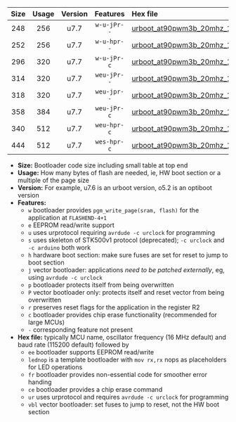 |Size|Usage|Version|Features|Hex file|
|:-:|:-:|:-:|:-:|:--|
|248|256|u7.7|`w-u-jPr--`|[urboot_at90pwm3b_20mhz_115200bps_lednop_ur_vbl.hex](https://raw.githubusercontent.com/stefanrueger/urboot.hex/main/mcus/at90pwm3b/fcpu_20mhz/115200_bps/urboot_at90pwm3b_20mhz_115200bps_lednop_ur_vbl.hex)|
|252|256|u7.7|`w-u-hpr--`|[urboot_at90pwm3b_20mhz_115200bps_lednop_fr_ur.hex](https://raw.githubusercontent.com/stefanrueger/urboot.hex/main/mcus/at90pwm3b/fcpu_20mhz/115200_bps/urboot_at90pwm3b_20mhz_115200bps_lednop_fr_ur.hex)|
|296|320|u7.7|`w-u-jPr-c`|[urboot_at90pwm3b_20mhz_115200bps_lednop_fr_ce_ur_vbl.hex](https://raw.githubusercontent.com/stefanrueger/urboot.hex/main/mcus/at90pwm3b/fcpu_20mhz/115200_bps/urboot_at90pwm3b_20mhz_115200bps_lednop_fr_ce_ur_vbl.hex)|
|314|320|u7.7|`weu-jPr--`|[urboot_at90pwm3b_20mhz_115200bps_ee_lednop_ur_vbl.hex](https://raw.githubusercontent.com/stefanrueger/urboot.hex/main/mcus/at90pwm3b/fcpu_20mhz/115200_bps/urboot_at90pwm3b_20mhz_115200bps_ee_lednop_ur_vbl.hex)|
|318|320|u7.7|`weu-jpr--`|[urboot_at90pwm3b_20mhz_115200bps_ee_lednop_fr_ur_vbl.hex](https://raw.githubusercontent.com/stefanrueger/urboot.hex/main/mcus/at90pwm3b/fcpu_20mhz/115200_bps/urboot_at90pwm3b_20mhz_115200bps_ee_lednop_fr_ur_vbl.hex)|
|358|384|u7.7|`weu-jPr-c`|[urboot_at90pwm3b_20mhz_115200bps_ee_lednop_fr_ce_ur_vbl.hex](https://raw.githubusercontent.com/stefanrueger/urboot.hex/main/mcus/at90pwm3b/fcpu_20mhz/115200_bps/urboot_at90pwm3b_20mhz_115200bps_ee_lednop_fr_ce_ur_vbl.hex)|
|340|512|u7.7|`weu-hpr-c`|[urboot_at90pwm3b_20mhz_115200bps_ee_lednop_fr_ce_ur.hex](https://raw.githubusercontent.com/stefanrueger/urboot.hex/main/mcus/at90pwm3b/fcpu_20mhz/115200_bps/urboot_at90pwm3b_20mhz_115200bps_ee_lednop_fr_ce_ur.hex)|
|444|512|u7.7|`wes-hpr-c`|[urboot_at90pwm3b_20mhz_115200bps_ee_lednop_fr_ce.hex](https://raw.githubusercontent.com/stefanrueger/urboot.hex/main/mcus/at90pwm3b/fcpu_20mhz/115200_bps/urboot_at90pwm3b_20mhz_115200bps_ee_lednop_fr_ce.hex)|

- **Size:** Bootloader code size including small table at top end
- **Usage:** How many bytes of flash are needed, ie, HW boot section or a multiple of the page size
- **Version:** For example, u7.6 is an urboot version, o5.2 is an optiboot version
- **Features:**
  + `w` bootloader provides `pgm_write_page(sram, flash)` for the application at `FLASHEND-4+1`
  + `e` EEPROM read/write support
  + `u` uses urprotocol requiring `avrdude -c urclock` for programming
  + `s` uses skeleton of STK500v1 protocol (deprecated); `-c urclock` and `-c arduino` both work
  + `h` hardware boot section: make sure fuses are set for reset to jump to boot section
  + `j` vector bootloader: applications *need to be patched externally*, eg, using `avrdude -c urclock`
  + `p` bootloader protects itself from being overwritten
  + `P` vector bootloader only: protects itself and reset vector from being overwritten
  + `r` preserves reset flags for the application in the register R2
  + `c` bootloader provides chip erase functionality (recommended for large MCUs)
  + `-` corresponding feature not present
- **Hex file:** typically MCU name, oscillator frequency (16 MHz default) and baud rate (115200 default) followed by
  + `ee` bootloader supports EEPROM read/write
  + `lednop` is a template bootloader with `mov rx,rx` nops as placeholders for LED operations
  + `fr` bootloader provides non-essential code for smoother error handing
  + `ce` bootloader provides a chip erase command
  + `ur` uses urprotocol and requires `avrdude -c urclock` for programming
  + `vbl` vector bootloader: set fuses to jump to reset, not the HW boot section
